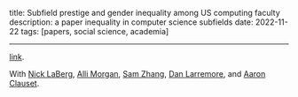 title: Subfield prestige and gender inequality among US computing faculty
description: a paper inequality in computer science subfields
date: 2022-11-22
tags: [papers, social science, academia]

---

[link](https://dl.acm.org/doi/pdf/10.1145/3535510).

With [Nick LaBerg](https://nlaberge.github.io/), [Alli Morgan](https://allisonmorgan.github.io/), [Sam Zhang](https://sam.zhang.fyi/), [Dan Larremore](https://larremorelab.github.io/), and [Aaron Clauset](https://aaronclauset.github.io/).
